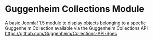 Guggenheim Collections Module
=============================
A basic Joomla! 1.5 module to display objects belonging to a specfic Guggenheim Collection available via the Guggenheim Collections API https://github.com/Guggenheim/Collections-API-Spec
